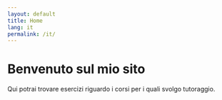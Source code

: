 ```yaml
---
layout: default
title: Home
lang: it
permalink: /it/
---
```

# Benvenuto sul mio sito
Qui potrai trovare esercizi riguardo i corsi per i quali svolgo tutoraggio.